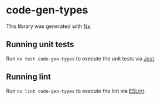 # code-gen-types

This library was generated with [Nx](https://nx.dev).

## Running unit tests

Run `nx test code-gen-types` to execute the unit tests via [Jest](https://jestjs.io).

## Running lint

Run `nx lint code-gen-types` to execute the lint via [ESLint](https://eslint.org/).
